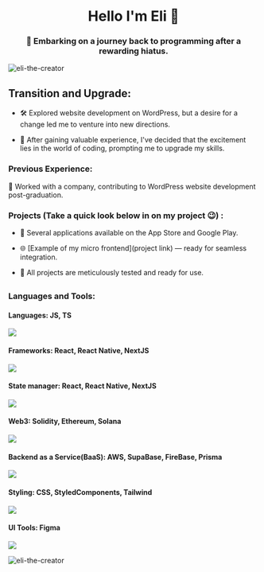 <h1 align="center">Hello I'm Eli 👋</h1>
<h3 align="center">🚀 Embarking on a journey back to programming after a rewarding hiatus.</h3>

<p align="left"> <img src="https://komarev.com/ghpvc/?username=eli-the-creator&label=Profile%20views&color=0e75b6&style=flat" alt="eli-the-creator" /> </p>

<h2>Transition and Upgrade:</h2>

- 🛠️ Explored website development on WordPress, but a desire for a change led me to venture into new directions.

- 🔄 After gaining valuable experience, I've decided that the excitement lies in the world of coding, prompting me to upgrade my skills.

<h3>Previous Experience:</h3>

💼 Worked with a company, contributing to WordPress website development post-graduation.

<h3> Projects (Take a quick look below in on my project 😉) :</h3>

- 📱 Several applications available on the App Store and Google Play.

- 🌐 [Example of my micro frontend](project link) — ready for seamless integration.

- 🔧 All projects are meticulously tested and ready for use.

## <h3 align="left">Languages and Tools:</h3>

<h4>Languages: JS, TS</h4>
<p>
    <img src="https://skillicons.dev/icons?i=js,ts" />
</p>
<h4>Frameworks: React, React Native, NextJS</h4>
<p>
    <img src="https://skillicons.dev/icons?i=react,electron,nextjs" />
</p>

<h4>State manager: React, React Native, NextJS</h4>
<p>
    <img src="https://skillicons.dev/icons?i=redux,redis" />
</p>

<h4>Web3: Solidity, Ethereum, Solana</h4>
<p>
    <img src="https://skillicons.dev/icons?i=solidity" />
</p>

<h4>Backend as a Service(BaaS): AWS, SupaBase, FireBase, Prisma </h4>
<p>
    <img src="https://skillicons.dev/icons?i=aws,supabase,firebase,prisma" />
</p>

<h4>Styling: CSS, StyledComponents, Tailwind</h4>
<p>
    <img src="https://skillicons.dev/icons?i=css,styledcomponents,tailwind" />
</p>
<h4>UI Tools: Figma</h4>
<p>
    <img src="https://skillicons.dev/icons?i=figma" />
</p>

<p><img align="center" src="https://github-readme-stats.vercel.app/api/top-langs?username=eli-the-creator&show_icons=true&locale=en&layout=compact" alt="eli-the-creator" /></p>

